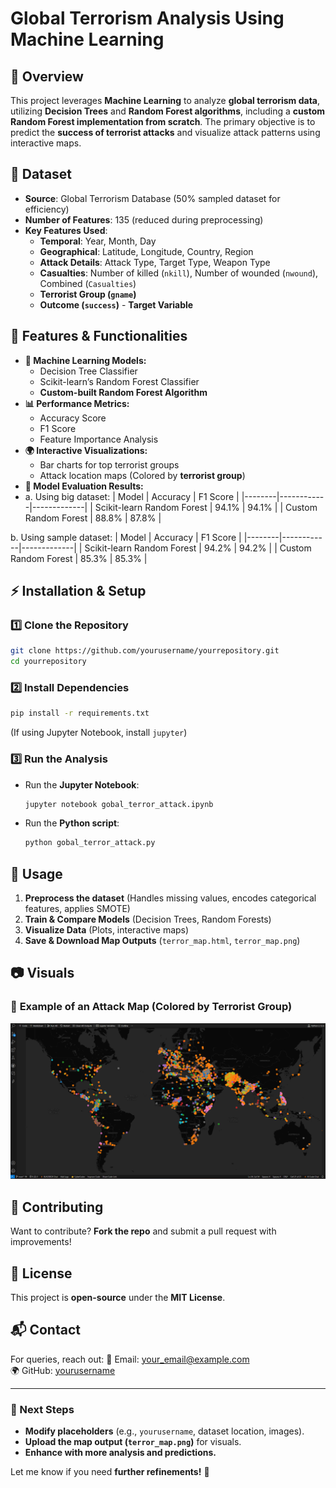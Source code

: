 # **Global Terrorism Analysis Using Machine Learning**

## **📌 Overview**
This project leverages **Machine Learning** to analyze **global terrorism data**, utilizing **Decision Trees** and **Random Forest algorithms**, including a **custom Random Forest implementation from scratch**. The primary objective is to predict the **success of terrorist attacks** and visualize attack patterns using interactive maps.

## **📂 Dataset**
- **Source**: Global Terrorism Database (50% sampled dataset for efficiency)
- **Number of Features**: 135 (reduced during preprocessing)
- **Key Features Used**:
  - **Temporal**: Year, Month, Day
  - **Geographical**: Latitude, Longitude, Country, Region
  - **Attack Details**: Attack Type, Target Type, Weapon Type
  - **Casualties**: Number of killed (`nkill`), Number of wounded (`nwound`), Combined (`Casualties`)
  - **Terrorist Group (`gname`)**
  - **Outcome (`success`)** - **Target Variable**

## **📌 Features & Functionalities**
- **🧠 Machine Learning Models:**
  - Decision Tree Classifier
  - Scikit-learn’s Random Forest Classifier
  - **Custom-built Random Forest Algorithm**
- **📊 Performance Metrics:**
  - Accuracy Score
  - F1 Score
  - Feature Importance Analysis
- **🌍 Interactive Visualizations:**
  - Bar charts for top terrorist groups
  - Attack location maps (Colored by **terrorist group**)
- **📄 Model Evaluation Results:**
- a.	Using big dataset: 
  | Model | Accuracy | F1 Score |
  |--------|------------|-------------|
  | Scikit-learn Random Forest | 94.1% | 94.1% |
  | Custom Random Forest | 88.8% | 87.8% |

b.	Using sample dataset:
| Model | Accuracy | F1 Score |
  |--------|------------|-------------|
  | Scikit-learn Random Forest | 94.2% | 94.2% |
  | Custom Random Forest | 85.3% | 85.3% |


## **⚡ Installation & Setup**
### **1️⃣ Clone the Repository**
```bash
git clone https://github.com/yourusername/yourrepository.git
cd yourrepository
```

### **2️⃣ Install Dependencies**
```bash
pip install -r requirements.txt
```
(If using Jupyter Notebook, install `jupyter`)

### **3️⃣ Run the Analysis**
- Run the **Jupyter Notebook**:
  ```bash
  jupyter notebook gobal_terror_attack.ipynb
  ```
- Run the **Python script**:
  ```bash
  python gobal_terror_attack.py
  ```

## **📌 Usage**
1. **Preprocess the dataset** (Handles missing values, encodes categorical features, applies SMOTE)
2. **Train & Compare Models** (Decision Trees, Random Forests)
3. **Visualize Data** (Plots, interactive maps)
4. **Save & Download Map Outputs** (`terror_map.html`, `terror_map.png`)

## **📷 Visuals**
### 📍 **Example of an Attack Map (Colored by Terrorist Group)**
![Attack Map](Map_visualization_of_success_and_groupname_after_predicrion.png)

## **🤝 Contributing**
Want to contribute? **Fork the repo** and submit a pull request with improvements!

## **📜 License**
This project is **open-source** under the **MIT License**.

## **📬 Contact**
For queries, reach out:
📧 Email: [your_email@example.com](mailto:your_email@example.com)  
🌍 GitHub: [yourusername](https://github.com/yourusername)

---
### **🚀 Next Steps**
- **Modify placeholders** (e.g., `yourusername`, dataset location, images).
- **Upload the map output (`terror_map.png`)** for visuals.
- **Enhance with more analysis and predictions.**

Let me know if you need **further refinements!** 🚀

